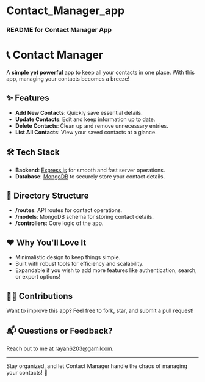 # Contact_Manager_app
### README for Contact Manager App  

# 📞 Contact Manager  
A **simple yet powerful** app to keep all your contacts in one place. With this app, managing your contacts becomes a breeze!  

## ✨ Features  
- **Add New Contacts**: Quickly save essential details.  
- **Update Contacts**: Edit and keep information up to date.  
- **Delete Contacts**: Clean up and remove unnecessary entries.  
- **List All Contacts**: View your saved contacts at a glance.  

## 🛠️ Tech Stack  
- **Backend**: [Express.js](https://expressjs.com/) for smooth and fast server operations.  
- **Database**: [MongoDB](https://www.mongodb.com/) to securely store your contact details.  


## 📂 Directory Structure  
- **/routes**: API routes for contact operations.  
- **/models**: MongoDB schema for storing contact details.  
- **/controllers**: Core logic of the app.  

## ❤️ Why You'll Love It  
- Minimalistic design to keep things simple.  
- Built with robust tools for efficiency and scalability.  
- Expandable if you wish to add more features like authentication, search, or export options!  

## 👩‍💻 Contributions  
Want to improve this app? Feel free to fork, star, and submit a pull request!  

## 📬 Questions or Feedback?  
Reach out to me at [rayan6203@gamilcom](mailto:rayan6203@gamilcom).  

---  
Stay organized, and let Contact Manager handle the chaos of managing your contacts! 🚀  

